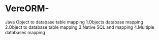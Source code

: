 # VereORM-
Java Object to database table mapping
1.Objects database mapping 
2.Object to database table mapping 
3.Native SQL and mapping 
4.Multiple databases mapping 
